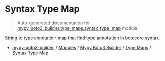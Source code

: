 # Syntax Type Map

> Auto-generated documentation for [mypy_boto3_builder.type_maps.syntax_type_map](https://github.com/vemel/mypy_boto3_builder/blob/main/mypy_boto3_builder/type_maps/syntax_type_map.py) module.

String to type annotation map that find type annotation in botocore syntax.

- [mypy-boto3-builder](../../README.md#mypy_boto3_builder) / [Modules](../../MODULES.md#mypy-boto3-builder-modules) / [Mypy Boto3 Builder](../index.md#mypy-boto3-builder) / [Type Maps](index.md#type-maps) / Syntax Type Map
